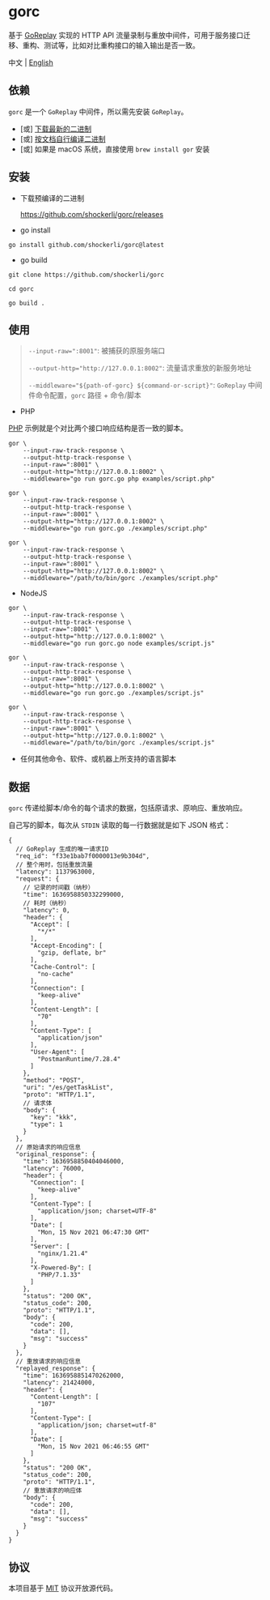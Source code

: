 # gorc

基于 [GoReplay](https://github.com/buger/goreplay) 实现的 HTTP API 流量录制与重放中间件，可用于服务接口迁移、重构、测试等，比如对比重构接口的输入输出是否一致。

中文 | [English](README.md)

## 依赖

`gorc` 是一个 `GoReplay` 中间件，所以需先安装 `GoReplay`。

- [或] [下载最新的二进制](https://github.com/buger/goreplay/releases)
- [或] [按文档自行编译二进制](https://github.com/buger/goreplay/wiki/Compilation)
- [或] 如果是 macOS 系统，直接使用 `brew install gor` 安装

## 安装

- 下载预编译的二进制

  https://github.com/shockerli/gorc/releases

- go install

```shell
go install github.com/shockerli/gorc@latest
```

- go build

```shell
git clone https://github.com/shockerli/gorc

cd gorc

go build .
```

## 使用

> `--input-raw=":8001"`: 被捕获的原服务端口
>
> `--output-http="http://127.0.0.1:8002"`: 流量请求重放的新服务地址
>
> `--middleware="${path-of-gorc} ${command-or-script}"`: `GoReplay` 中间件命令配置，`gorc` 路径 + 命令/脚本

- PHP

[PHP](examples/script.php) 示例就是个对比两个接口响应结构是否一致的脚本。

```shell
gor \
    --input-raw-track-response \
    --output-http-track-response \
    --input-raw=":8001" \
    --output-http="http://127.0.0.1:8002" \
    --middleware="go run gorc.go php examples/script.php"

gor \
    --input-raw-track-response \
    --output-http-track-response \
    --input-raw=":8001" \
    --output-http="http://127.0.0.1:8002" \
    --middleware="go run gorc.go ./examples/script.php"

gor \
    --input-raw-track-response \
    --output-http-track-response \
    --input-raw=":8001" \
    --output-http="http://127.0.0.1:8002" \
    --middleware="/path/to/bin/gorc ./examples/script.php"
```

- NodeJS

```shell
gor \
    --input-raw-track-response \
    --output-http-track-response \
    --input-raw=":8001" \
    --output-http="http://127.0.0.1:8002" \
    --middleware="go run gorc.go node examples/script.js"

gor \
    --input-raw-track-response \
    --output-http-track-response \
    --input-raw=":8001" \
    --output-http="http://127.0.0.1:8002" \
    --middleware="go run gorc.go ./examples/script.js"

gor \
    --input-raw-track-response \
    --output-http-track-response \
    --input-raw=":8001" \
    --output-http="http://127.0.0.1:8002" \
    --middleware="/path/to/bin/gorc ./examples/script.js"
```

- 任何其他命令、软件、或机器上所支持的语言脚本

## 数据

`gorc` 传递给脚本/命令的每个请求的数据，包括原请求、原响应、重放响应。

自己写的脚本，每次从 `STDIN` 读取的每一行数据就是如下 JSON 格式：

```json5
{
  // GoReplay 生成的唯一请求ID
  "req_id": "f33e1bab7f0000013e9b304d",
  // 整个用时，包括重放流量
  "latency": 1137963000,
  "request": {
    // 记录的时间戳（纳秒）
    "time": 1636958850332299000,
    // 耗时（纳秒）
    "latency": 0,
    "header": {
      "Accept": [
        "*/*"
      ],
      "Accept-Encoding": [
        "gzip, deflate, br"
      ],
      "Cache-Control": [
        "no-cache"
      ],
      "Connection": [
        "keep-alive"
      ],
      "Content-Length": [
        "70"
      ],
      "Content-Type": [
        "application/json"
      ],
      "User-Agent": [
        "PostmanRuntime/7.28.4"
      ]
    },
    "method": "POST",
    "uri": "/es/getTaskList",
    "proto": "HTTP/1.1",
    // 请求体
    "body": {
      "key": "kkk",
      "type": 1
    }
  },
  // 原始请求的响应信息
  "original_response": {
    "time": 1636958850404046000,
    "latency": 76000,
    "header": {
      "Connection": [
        "keep-alive"
      ],
      "Content-Type": [
        "application/json; charset=UTF-8"
      ],
      "Date": [
        "Mon, 15 Nov 2021 06:47:30 GMT"
      ],
      "Server": [
        "nginx/1.21.4"
      ],
      "X-Powered-By": [
        "PHP/7.1.33"
      ]
    },
    "status": "200 OK",
    "status_code": 200,
    "proto": "HTTP/1.1",
    "body": {
      "code": 200,
      "data": [],
      "msg": "success"
    }
  },
  // 重放请求的响应信息
  "replayed_response": {
    "time": 1636958851470262000,
    "latency": 21424000,
    "header": {
      "Content-Length": [
        "107"
      ],
      "Content-Type": [
        "application/json; charset=utf-8"
      ],
      "Date": [
        "Mon, 15 Nov 2021 06:46:55 GMT"
      ]
    },
    "status": "200 OK",
    "status_code": 200,
    "proto": "HTTP/1.1",
    // 重放请求的响应体
    "body": {
      "code": 200,
      "data": [],
      "msg": "success"
    }
  }
}
```

## 协议

本项目基于 [MIT](LICENSE) 协议开放源代码。
